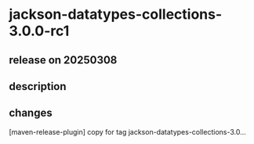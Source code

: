 # jackson-datatypes-collections-3.0.0-rc1

## release on 20250308
## description
## changes
[maven-release-plugin] copy for tag jackson-datatypes-collections-3.0…

